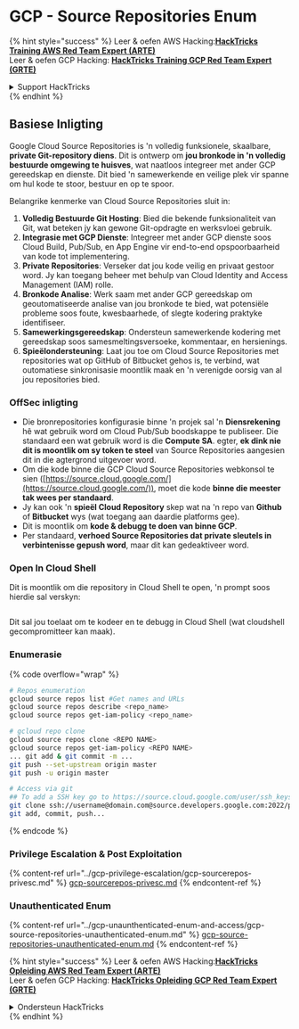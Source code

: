 # GCP - Source Repositories Enum

{% hint style="success" %}
Leer & oefen AWS Hacking:<img src="../../../.gitbook/assets/image (1).png" alt="" data-size="line">[**HackTricks Training AWS Red Team Expert (ARTE)**](https://training.hacktricks.xyz/courses/arte)<img src="../../../.gitbook/assets/image (1).png" alt="" data-size="line">\
Leer & oefen GCP Hacking: <img src="../../../.gitbook/assets/image (2).png" alt="" data-size="line">[**HackTricks Training GCP Red Team Expert (GRTE)**<img src="../../../.gitbook/assets/image (2).png" alt="" data-size="line">](https://training.hacktricks.xyz/courses/grte)

<details>

<summary>Support HackTricks</summary>

* Kyk na die [**subskripsie planne**](https://github.com/sponsors/carlospolop)!
* **Sluit aan by die** 💬 [**Discord groep**](https://discord.gg/hRep4RUj7f) of die [**telegram groep**](https://t.me/peass) of **volg** ons op **Twitter** 🐦 [**@hacktricks\_live**](https://twitter.com/hacktricks\_live)**.**
* **Deel hacking truuks deur PRs in te dien na die** [**HackTricks**](https://github.com/carlospolop/hacktricks) en [**HackTricks Cloud**](https://github.com/carlospolop/hacktricks-cloud) github repos.

</details>
{% endhint %}

## Basiese Inligting <a href="#reviewing-cloud-git-repositories" id="reviewing-cloud-git-repositories"></a>

Google Cloud Source Repositories is 'n volledig funksionele, skaalbare, **private Git-repository diens**. Dit is ontwerp om **jou bronkode in 'n volledig bestuurde omgewing te huisves**, wat naatloos integreer met ander GCP gereedskap en dienste. Dit bied 'n samewerkende en veilige plek vir spanne om hul kode te stoor, bestuur en op te spoor.

Belangrike kenmerke van Cloud Source Repositories sluit in:

1. **Volledig Bestuurde Git Hosting**: Bied die bekende funksionaliteit van Git, wat beteken jy kan gewone Git-opdragte en werksvloei gebruik.
2. **Integrasie met GCP Dienste**: Integreer met ander GCP dienste soos Cloud Build, Pub/Sub, en App Engine vir end-to-end opspoorbaarheid van kode tot implementering.
3. **Private Repositories**: Verseker dat jou kode veilig en privaat gestoor word. Jy kan toegang beheer met behulp van Cloud Identity and Access Management (IAM) rolle.
4. **Bronkode Analise**: Werk saam met ander GCP gereedskap om geoutomatiseerde analise van jou bronkode te bied, wat potensiële probleme soos foute, kwesbaarhede, of slegte kodering praktyke identifiseer.
5. **Samewerkingsgereedskap**: Ondersteun samewerkende kodering met gereedskap soos samesmeltingsversoeke, kommentaar, en hersienings.
6. **Spieëlondersteuning**: Laat jou toe om Cloud Source Repositories met repositories wat op GitHub of Bitbucket gehos is, te verbind, wat outomatiese sinkronisasie moontlik maak en 'n verenigde oorsig van al jou repositories bied.

### OffSec inligting <a href="#reviewing-cloud-git-repositories" id="reviewing-cloud-git-repositories"></a>

* Die bronrepositories konfigurasie binne 'n projek sal 'n **Diensrekening** hê wat gebruik word om Cloud Pub/Sub boodskappe te publiseer. Die standaard een wat gebruik word is die **Compute SA**. egter, **ek dink nie dit is moontlik om sy token te steel** van Source Repositories aangesien dit in die agtergrond uitgevoer word.
* Om die kode binne die GCP Cloud Source Repositories webkonsol te sien ([https://source.cloud.google.com/](https://source.cloud.google.com/)), moet die kode **binne die meester tak wees per standaard**.
* Jy kan ook 'n **spieël Cloud Repository** skep wat na 'n repo van **Github** of **Bitbucket** wys (wat toegang aan daardie platforms gee).
* Dit is moontlik om **kode & debugg te doen van binne GCP**.
* Per standaard, **verhoed Source Repositories dat private sleutels in verbintenisse gepush word**, maar dit kan gedeaktiveer word.

### Open In Cloud Shell

Dit is moontlik om die repository in Cloud Shell te open, 'n prompt soos hierdie sal verskyn:

<figure><img src="../../../.gitbook/assets/image (325).png" alt=""><figcaption></figcaption></figure>

Dit sal jou toelaat om te kodeer en te debugg in Cloud Shell (wat cloudshell gecompromitteer kan maak).

### Enumerasie

{% code overflow="wrap" %}
```bash
# Repos enumeration
gcloud source repos list #Get names and URLs
gcloud source repos describe <repo_name>
gcloud source repos get-iam-policy <repo_name>

# gcloud repo clone
gcloud source repos clone <REPO NAME>
gcloud source repos get-iam-policy <REPO NAME>
... git add & git commit -m ...
git push --set-upstream origin master
git push -u origin master

# Access via git
## To add a SSH key go to https://source.cloud.google.com/user/ssh_keys (no gcloud command)
git clone ssh://username@domain.com@source.developers.google.com:2022/p/<proj-name>/r/<repo-name>
git add, commit, push...
```
{% endcode %}

### Privilege Escalation & Post Exploitation

{% content-ref url="../gcp-privilege-escalation/gcp-sourcerepos-privesc.md" %}
[gcp-sourcerepos-privesc.md](../gcp-privilege-escalation/gcp-sourcerepos-privesc.md)
{% endcontent-ref %}

### Unauthenticated Enum

{% content-ref url="../gcp-unaunthenticated-enum-and-access/gcp-source-repositories-unauthenticated-enum.md" %}
[gcp-source-repositories-unauthenticated-enum.md](../gcp-unaunthenticated-enum-and-access/gcp-source-repositories-unauthenticated-enum.md)
{% endcontent-ref %}

{% hint style="success" %}
Leer & oefen AWS Hacking:<img src="../../../.gitbook/assets/image (1).png" alt="" data-size="line">[**HackTricks Opleiding AWS Red Team Expert (ARTE)**](https://training.hacktricks.xyz/courses/arte)<img src="../../../.gitbook/assets/image (1).png" alt="" data-size="line">\
Leer & oefen GCP Hacking: <img src="../../../.gitbook/assets/image (2).png" alt="" data-size="line">[**HackTricks Opleiding GCP Red Team Expert (GRTE)**<img src="../../../.gitbook/assets/image (2).png" alt="" data-size="line">](https://training.hacktricks.xyz/courses/grte)

<details>

<summary>Ondersteun HackTricks</summary>

* Kyk na die [**subskripsie planne**](https://github.com/sponsors/carlospolop)!
* **Sluit aan by die** 💬 [**Discord groep**](https://discord.gg/hRep4RUj7f) of die [**telegram groep**](https://t.me/peass) of **volg** ons op **Twitter** 🐦 [**@hacktricks\_live**](https://twitter.com/hacktricks\_live)**.**
* **Deel hacking truuks deur PRs in te dien na die** [**HackTricks**](https://github.com/carlospolop/hacktricks) en [**HackTricks Cloud**](https://github.com/carlospolop/hacktricks-cloud) github repos.

</details>
{% endhint %}
